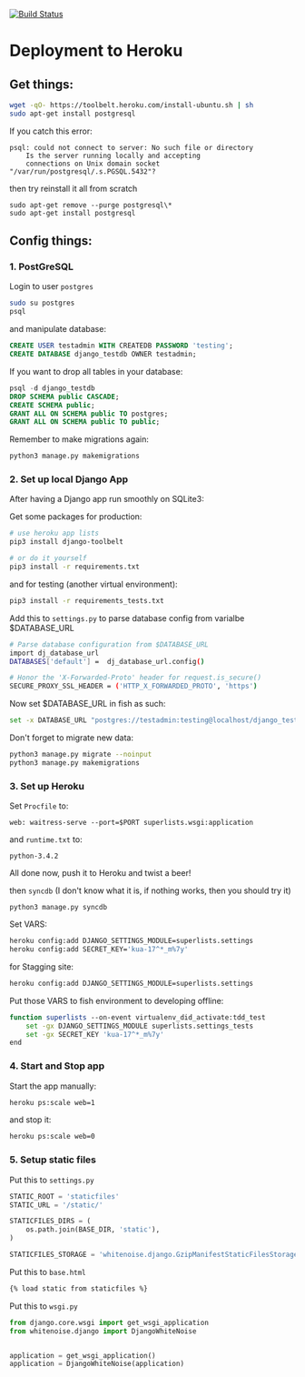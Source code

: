 [![Build Status](https://travis-ci.org/hochanh/list-mt-gh.svg?branch=master)](https://travis-ci.org/hochanh/list-mt-gh)

Deployment to Heroku
====================

## Get things:

```bash
wget -qO- https://toolbelt.heroku.com/install-ubuntu.sh | sh
sudo apt-get install postgresql
```

If you catch this error:

```
psql: could not connect to server: No such file or directory
    Is the server running locally and accepting
    connections on Unix domain socket "/var/run/postgresql/.s.PGSQL.5432"?
```

then try reinstall it all from scratch

```
sudo apt-get remove --purge postgresql\*
sudo apt-get install postgresql
```

## Config things:

### 1. PostGreSQL

Login to user `postgres`

```bash
sudo su postgres
psql
```
and manipulate database:

```sql
CREATE USER testadmin WITH CREATEDB PASSWORD 'testing';
CREATE DATABASE django_testdb OWNER testadmin;
```
If you want to drop all tables in your database:

```sql
psql -d django_testdb
DROP SCHEMA public CASCADE;
CREATE SCHEMA public;
GRANT ALL ON SCHEMA public TO postgres;
GRANT ALL ON SCHEMA public TO public;
```

Remember to make migrations again:

```bash
python3 manage.py makemigrations
```

### 2. Set up local Django App

After having a Django app run smoothly on SQLite3:

Get some packages for production:

```bash
# use heroku app lists
pip3 install django-toolbelt

# or do it yourself
pip3 install -r requirements.txt
```

and for testing (another virtual environment):

```bash
pip3 install -r requirements_tests.txt
```

Add this to `settings.py` to parse database config from varialbe $DATABASE_URL

```bash
# Parse database configuration from $DATABASE_URL
import dj_database_url
DATABASES['default'] =  dj_database_url.config()

# Honor the 'X-Forwarded-Proto' header for request.is_secure()
SECURE_PROXY_SSL_HEADER = ('HTTP_X_FORWARDED_PROTO', 'https')
```

Now set $DATABASE_URL in fish as such:

```bash
set -x DATABASE_URL "postgres://testadmin:testing@localhost/django_testdb"
```

Don't forget to migrate new data:

```bash
python3 manage.py migrate --noinput
python3 manage.py makemigrations
```

### 3. Set up Heroku

Set `Procfile` to:

```
web: waitress-serve --port=$PORT superlists.wsgi:application
```

and `runtime.txt` to:

```
python-3.4.2
```

All done now, push it to Heroku and twist a beer!

then `syncdb` (I don't know what it is, if nothing works, then you should try it)

```
python3 manage.py syncdb
```

Set VARS:

```bash
heroku config:add DJANGO_SETTINGS_MODULE=superlists.settings
heroku config:add SECRET_KEY='kua-17^*_m%7y'
```

for Stagging site:

```bash
heroku config:add DJANGO_SETTINGS_MODULE=superlists.settings
```

Put those VARS to fish environment to developing offline:

```bash
function superlists --on-event virtualenv_did_activate:tdd_test
    set -gx DJANGO_SETTINGS_MODULE superlists.settings_tests
    set -gx SECRET_KEY 'kua-17^*_m%7y'
end
```

### 4. Start and Stop app

Start the app manually:

```bash
heroku ps:scale web=1
```

and stop it:

```bash
heroku ps:scale web=0
```

### 5. Setup static files

Put this to `settings.py`

```python
STATIC_ROOT = 'staticfiles'
STATIC_URL = '/static/'

STATICFILES_DIRS = (
    os.path.join(BASE_DIR, 'static'),
)

STATICFILES_STORAGE = 'whitenoise.django.GzipManifestStaticFilesStorage'
```

Put this to `base.html`

```html
{% load static from staticfiles %}
```

Put this to `wsgi.py`

```python
from django.core.wsgi import get_wsgi_application
from whitenoise.django import DjangoWhiteNoise


application = get_wsgi_application()
application = DjangoWhiteNoise(application)
```

